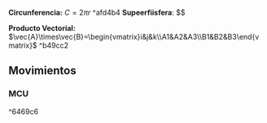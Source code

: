 
**Circunferencia:** $C=2\pi r$ ^afd4b4
**Supeerfiisfera**: $$

**Producto Vectorial:** $\vec{A}\times\vec{B}=\begin{vmatrix}i&j&k\\A1&A2&A3\\B1&B2&B3\end{vmatrix}$ ^b49cc2

## Movimientos

### MCU

^6469c6
